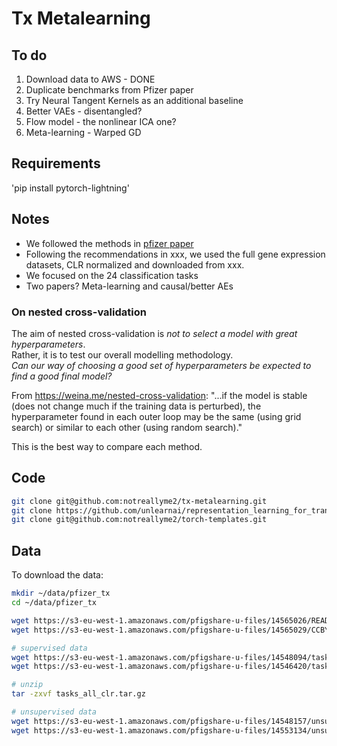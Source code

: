 # Tx Metalearning

## To do

1. Download data to AWS - DONE
2. Duplicate benchmarks from Pfizer paper
3. Try Neural Tangent Kernels as an additional baseline
4. Better VAEs - disentangled? 
5. Flow model - the nonlinear ICA one?
6. Meta-learning - Warped GD

## Requirements
'pip install pytorch-lightning'

## Notes
* We followed the methods in [pfizer paper](papers/pfizer-tx.pdf)
* Following the recommendations in xxx, we used the full gene expression datasets, CLR normalized and downloaded from xxx.
* We focused on the 24 classification tasks
* Two papers? Meta-learning and causal/better AEs

### On nested cross-validation

The aim of nested cross-validation is *not to select a model with great hyperparameters*.  
Rather, it is to test our overall modelling methodology.  
*Can our way of choosing a good set of hyperparameters be expected to find a good final model?*

From <https://weina.me/nested-cross-validation>: "...if the model is stable (does not change much if the training data is perturbed), the hyperparameter found in each outer loop may be the same (using grid search) or similar to each other (using random search)."

This is the best way to compare each method.

## Code
```bash
git clone git@github.com:notreallyme2/tx-metalearning.git
git clone https://github.com/unlearnai/representation_learning_for_transcriptomics.git
git clone git@github.com:notreallyme2/torch-templates.git
```

## Data 

To download the data:

```bash
mkdir ~/data/pfizer_tx
cd ~/data/pfizer_tx

wget https://s3-eu-west-1.amazonaws.com/pfigshare-u-files/14565026/README.md
wget https://s3-eu-west-1.amazonaws.com/pfigshare-u-files/14565029/CCBY4.0license.txt

# supervised data
wget https://s3-eu-west-1.amazonaws.com/pfigshare-u-files/14548094/tasks_README.md # readme
wget https://s3-eu-west-1.amazonaws.com/pfigshare-u-files/14546420/tasks_all_clr.tar.gz # data

# unzip
tar -zxvf tasks_all_clr.tar.gz

# unsupervised data
wget https://s3-eu-west-1.amazonaws.com/pfigshare-u-files/14548157/unsupervised_README.md # readme
wget https://s3-eu-west-1.amazonaws.com/pfigshare-u-files/14553134/unsupervised_all_clr_train.h5 # data
```
